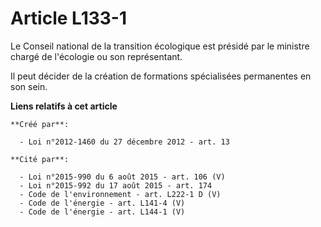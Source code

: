 # Article L133-1

Le Conseil national de la transition écologique est présidé par le ministre chargé de l'écologie ou son représentant. 

Il peut décider de la création de formations spécialisées permanentes en son sein.

**Liens relatifs à cet article**

	**Créé par**:

	  - Loi n°2012-1460 du 27 décembre 2012 - art. 13

	**Cité par**:

	  - Loi n°2015-990 du 6 août 2015 - art. 106 (V)
	  - Loi n°2015-992 du 17 août 2015 - art. 174
	  - Code de l'environnement - art. L222-1 D (V)
	  - Code de l'énergie - art. L141-4 (V)
	  - Code de l'énergie - art. L144-1 (V)
